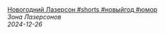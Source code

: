 <!--2024-12-26 09:01:02-->
<div class="yb">
  <a class="nodecor" href="/index.html?eda/novogodnij_lazerson_shorts_novyjgod_jumor">
    <img class="preview" data-videoid="xlDhZiheJK0" src="https://i1.ytimg.com/vi/xlDhZiheJK0/hqdefault.jpg" align="middle" alt="">
  </a>
  <div class="inlbl text">
    <a class="nodecor" href="/index.html?eda/novogodnij_lazerson_shorts_novyjgod_jumor">Новогодний Лазерсон #shorts #новыйгод #юмор</a><br>
    <i class="smaller2">Зона Лазерсoнов</i><br>
    <i class="smaller3">2024-12-26</i>
  </div>
</div>
